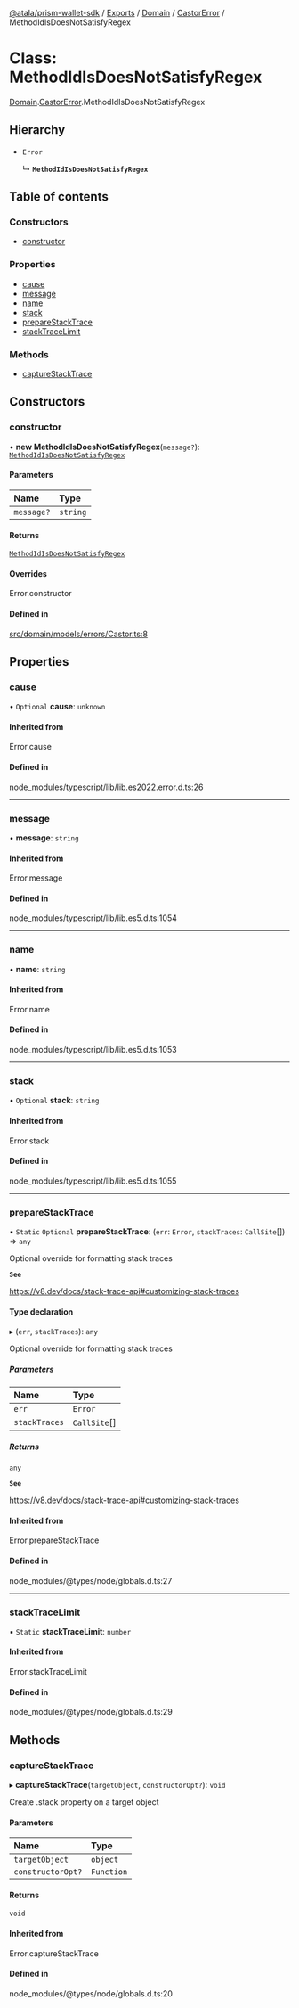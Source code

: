 [@atala/prism-wallet-sdk](../README.md) / [Exports](../modules.md) / [Domain](../modules/Domain.md) / [CastorError](../modules/Domain.CastorError.md) / MethodIdIsDoesNotSatisfyRegex

# Class: MethodIdIsDoesNotSatisfyRegex

[Domain](../modules/Domain.md).[CastorError](../modules/Domain.CastorError.md).MethodIdIsDoesNotSatisfyRegex

## Hierarchy

- `Error`

  ↳ **`MethodIdIsDoesNotSatisfyRegex`**

## Table of contents

### Constructors

- [constructor](Domain.CastorError.MethodIdIsDoesNotSatisfyRegex.md#constructor)

### Properties

- [cause](Domain.CastorError.MethodIdIsDoesNotSatisfyRegex.md#cause)
- [message](Domain.CastorError.MethodIdIsDoesNotSatisfyRegex.md#message)
- [name](Domain.CastorError.MethodIdIsDoesNotSatisfyRegex.md#name)
- [stack](Domain.CastorError.MethodIdIsDoesNotSatisfyRegex.md#stack)
- [prepareStackTrace](Domain.CastorError.MethodIdIsDoesNotSatisfyRegex.md#preparestacktrace)
- [stackTraceLimit](Domain.CastorError.MethodIdIsDoesNotSatisfyRegex.md#stacktracelimit)

### Methods

- [captureStackTrace](Domain.CastorError.MethodIdIsDoesNotSatisfyRegex.md#capturestacktrace)

## Constructors

### constructor

• **new MethodIdIsDoesNotSatisfyRegex**(`message?`): [`MethodIdIsDoesNotSatisfyRegex`](Domain.CastorError.MethodIdIsDoesNotSatisfyRegex.md)

#### Parameters

| Name | Type |
| :------ | :------ |
| `message?` | `string` |

#### Returns

[`MethodIdIsDoesNotSatisfyRegex`](Domain.CastorError.MethodIdIsDoesNotSatisfyRegex.md)

#### Overrides

Error.constructor

#### Defined in

[src/domain/models/errors/Castor.ts:8](https://github.com/input-output-hk/atala-prism-wallet-sdk-ts/blob/a3fc2aa/src/domain/models/errors/Castor.ts#L8)

## Properties

### cause

• `Optional` **cause**: `unknown`

#### Inherited from

Error.cause

#### Defined in

node_modules/typescript/lib/lib.es2022.error.d.ts:26

___

### message

• **message**: `string`

#### Inherited from

Error.message

#### Defined in

node_modules/typescript/lib/lib.es5.d.ts:1054

___

### name

• **name**: `string`

#### Inherited from

Error.name

#### Defined in

node_modules/typescript/lib/lib.es5.d.ts:1053

___

### stack

• `Optional` **stack**: `string`

#### Inherited from

Error.stack

#### Defined in

node_modules/typescript/lib/lib.es5.d.ts:1055

___

### prepareStackTrace

▪ `Static` `Optional` **prepareStackTrace**: (`err`: `Error`, `stackTraces`: `CallSite`[]) => `any`

Optional override for formatting stack traces

**`See`**

https://v8.dev/docs/stack-trace-api#customizing-stack-traces

#### Type declaration

▸ (`err`, `stackTraces`): `any`

Optional override for formatting stack traces

##### Parameters

| Name | Type |
| :------ | :------ |
| `err` | `Error` |
| `stackTraces` | `CallSite`[] |

##### Returns

`any`

**`See`**

https://v8.dev/docs/stack-trace-api#customizing-stack-traces

#### Inherited from

Error.prepareStackTrace

#### Defined in

node_modules/@types/node/globals.d.ts:27

___

### stackTraceLimit

▪ `Static` **stackTraceLimit**: `number`

#### Inherited from

Error.stackTraceLimit

#### Defined in

node_modules/@types/node/globals.d.ts:29

## Methods

### captureStackTrace

▸ **captureStackTrace**(`targetObject`, `constructorOpt?`): `void`

Create .stack property on a target object

#### Parameters

| Name | Type |
| :------ | :------ |
| `targetObject` | `object` |
| `constructorOpt?` | `Function` |

#### Returns

`void`

#### Inherited from

Error.captureStackTrace

#### Defined in

node_modules/@types/node/globals.d.ts:20
